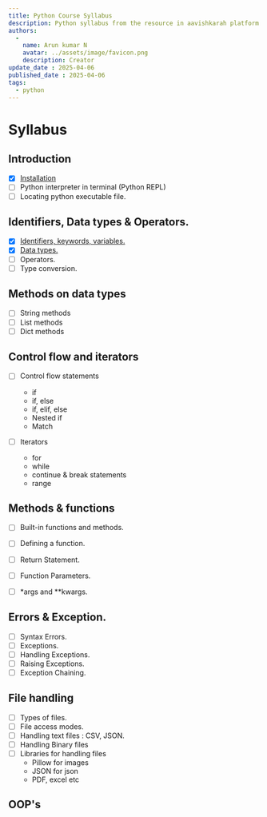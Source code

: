 ```yaml
---
title: Python Course Syllabus
description: Python syllabus from the resource in aavishkarah platform
authors:
  -
    name: Arun kumar N
    avatar: ../assets/image/favicon.png
    description: Creator
update_date : 2025-04-06
published_date : 2025-04-06
tags:
  - python
---
```


# Syllabus

## Introduction

- [x] [Installation](./installation.md)
- [ ] Python interpreter in terminal (Python REPL)
- [ ] Locating python executable file. 

## Identifiers, Data types & Operators.

- [x] [Identifiers, keywords, variables.](./identifiers.md)
- [x] [Data types.](./data_types.md)
- [ ] Operators.
- [ ] Type conversion.

## Methods on data types

- [ ] String methods
- [ ] List methods
- [ ] Dict methods

## Control flow and iterators

- [ ] Control flow statements
    - if
    - if, else
    - if, elif, else
    - Nested if
    - Match

- [ ] Iterators
    - for
    - while
    - continue & break statements
    - range

## Methods & functions

- [ ] Built-in functions and methods.
- [ ] Defining a function.
- [ ] Return Statement.
- [ ] Function Parameters.
- [ ] *args and **kwargs.


## Errors & Exception.

- [ ] Syntax Errors.
- [ ] Exceptions.
- [ ] Handling Exceptions.
- [ ] Raising Exceptions.
- [ ] Exception Chaining.

## File handling

- [ ] Types of files.
- [ ] File access modes.
- [ ] Handling text files : CSV, JSON.
- [ ] Handling Binary files
- [ ] Libraries for handling files
    - Pillow for images
    - JSON for json
    - PDF, excel etc

## OOP's